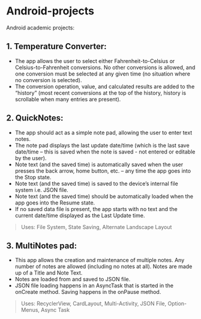 # Android-projects

Android academic projects:
## 1. Temperature Converter:
- The app allows the user to select either Fahrenheit-to-Celsius or Celsius-to-Fahrenheit
conversions. No other conversions is allowed, and one conversion must be selected at any
given time (no situation where no conversion is selected).
- The conversion operation, value, and calculated results are added to the “history” (most recent
conversions at the top of the history, history is scrollable when many entries are present).


## 2. QuickNotes:
- The app should act as a simple note pad, allowing the user to enter text notes.
- The note pad displays the last update date/time (which is the last save date/time – this is saved when the note is saved - not entered or editable by the user).
- Note text (and the saved time) is automatically saved when the user presses the back arrow, home
button, etc. – any time the app goes into the Stop state.
- Note text (and the saved time) is saved to the device’s internal file system i.e. JSON file.
- Note text (and the saved time) should be automatically loaded when the app goes into the Resume state.
- If no saved data file is present, the app starts with no text and the current date/time displayed as
the Last Update time.

> Uses: File System, State Saving, Alternate Landscape Layout


## 3. MultiNotes pad:
- This app allows the creation and maintenance of multiple notes. Any number of notes are allowed (including
no notes at all). Notes are made up of a Title and Note Text.
- Notes are loaded from and saved to JSON file.
- JSON file loading happens in an AsyncTask that is started in the onCreate method. Saving happens in the onPause method.

> Uses: RecyclerView, CardLayout, Multi-Activity, JSON File, Option-Menus, Async Task


